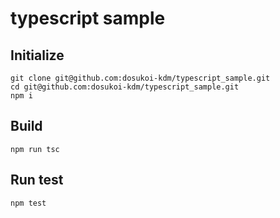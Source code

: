 # typescript sample
## Initialize
```
git clone git@github.com:dosukoi-kdm/typescript_sample.git
cd git@github.com:dosukoi-kdm/typescript_sample.git
npm i
```

## Build
```
npm run tsc
```

## Run test
```
npm test
```
